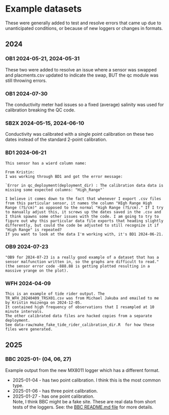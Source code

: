 # Example datasets

These were generally added to test and resolve errors that came up due to unanticipated
conditions, or because of new loggers or changes in formats.


## 2024 


### OB1 2024-05-21, 2024-05-31

 These two were added to resolve an issue where a sensor was swapped and 
placments.csv updated to indicate the swap, BUT the qc module was still
throwing errors. 

### OB1 2024-07-30  

The conductivity meter had issues so a fixed (average) salinity was used for
calibration breaking the QC code.

### SB2X 2024-05-15, 2024-06-10 

Conductivity was calibrated with a single point calibration on these two dates instead 
of the standard 2-point calibration. 

### BD1 2024-06-21
    This sensor has a wierd column name:  

    From Kristin:
    I was working through BD1 and got the error message: 
    
    `Error in qc_deployment(deployment_dir) : The calibration data data is missing some expected columns: "High_Range"`
    
    I believe it comes down to the fact that whenever I export .csv files from this particular sensor, it names the column "HIgh Range High Range (?S/cm)" as opposed to the normal "High Range (?S/cm)." If I try to manually adjust this, it screws up the dates saved in the .csv and I think spawns some other issues with the code. I am going to try to figure out why this particular data file exports that heading slightly differently, but could the code be adjusted to still recognize it if "High Range" is repeated?
    If you want to look at the data I'm working with, it's BD1 2024-06-21.
    
### OB9 2024-07-23

    "OB9 for 2024-07-23 is a really good example of a dataset that has a sensor malfunction written in, so the graphs are difficult to read."
    (the sensor error code -888.88 is getting plotted resulting in a massive yrange on the plot).


### WFH 2024-04-09
    This is an example of tide rider output. The TR_WFH_20240409_TRSX01.csv was from Michael Jakuba and emailed to me by Kristin Huizenga on 2024-12-05. 
    It contained high frequency of observations that I resampled at 10 minute intervals. 
    The other calibrated data files are hacked copies from a separate deployment.  
    See data-raw/make_fake_tide_rider_calibration_dir.R  for how these files were generated.

## 2025

### BBC 2025-01- (04, 06, 27)

Example output from the new MX8011 logger which has a different format.

 * 2025-01-04 - has two point calibration.  I think this is the most common type.
 * 2025-01-06 - has three point calibration.
 * 2025-01-27 - has one point calibration.  
Note, I think BBC might be a fake site.  These are real data from short tests
of the loggers.
See: the  [BBC README.md file](./2025/BBC/README.md) for more details.
